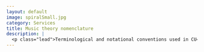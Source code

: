 ```yaml
---
layout: default
image: spiralSmall.jpg
category: Services
title: Music theory nomenclature
description: |
  <p class="lead">Terminological and notational conventions used in CU–Boulder core theory and aural skills courses.<br/><br/><a href="/nomenclature/">Read more...</a></p>
---
```

